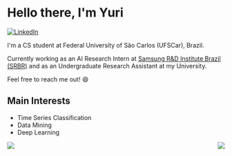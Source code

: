 # Hello there, I'm Yuri

[![LinkedIn](https://img.shields.io/badge/LinkedIn-0077B5?style=for-the-badge&logo=linkedin&logoColor=white)](https://www.linkedin.com/in/yuri-aragao/)

I'm a CS student at Federal University of São Carlos (UFSCar), Brazil. 

Currently working as an AI Research Intern at [Samsung R&D Institute Brazil (SRBR)](https://research.samsung.com/srbr) and as an Undergraduate Research Assistant at my University.

Feel free to reach me out! :smile:

## Main Interests
- Time Series Classification 
- Data Mining
- Deep Learning

<a href="https://github.com/anuraghazra/github-readme-stats">
  <img align="center" src="https://github-readme-stats.vercel.app/api/top-langs/?username=tyred&theme=radical&hide=Java,html&langs_count=3" />
</a>


<a href="https://github.com/anuraghazra/github-readme-stats">
  <img align="right" src="https://github-readme-stats.vercel.app/api?username=tyred&count_private=true&show_icons=true&theme=radical" />
</a>
